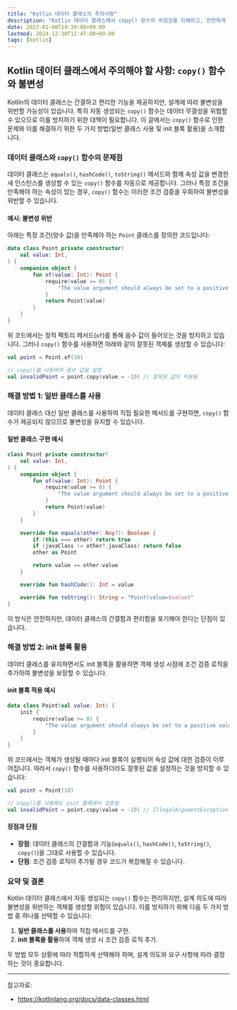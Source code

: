 ```yaml
---
title: "Kotlin 데이터 클래스의 주의사항"
description: "Kotlin 데이터 클래스에서 copy() 함수의 위험성을 이해하고, 안전하게 설계하는 방법을 알아봅니다. 불변성을 유지해야 하는 경우 적합한 대안을 제시합니다."
date: 2023-01-08T14:39:00+09:00
lastmod: 2024-12-30T12:47:00+09:00
tags: [kotlin]
---
```


## Kotlin 데이터 클래스에서 주의해야 할 사항: `copy()` 함수와 불변성

Kotlin의 데이터 클래스는 간결하고 편리한 기능을 제공하지만, 설계에 따라 불변성을 위반할 가능성이 있습니다. 특히 자동 생성되는 `copy()` 함수는 데이터 무결성을 위협할 수 있으므로 이를 방지하기 위한 대책이 필요합니다. 이 글에서는 `copy()` 함수로 인한 문제와 이를 해결하기 위한 두 가지 방법(일반 클래스 사용 및 init 블록 활용)을 소개합니다.

### 데이터 클래스와 `copy()` 함수의 문제점

데이터 클래스는 `equals()`, `hashCode()`, `toString()` 메서드와 함께 속성 값을 변경한 새 인스턴스를 생성할 수 있는 `copy()` 함수를 자동으로 제공합니다. 그러나 특정 조건을 만족해야 하는 속성이 있는 경우, `copy()` 함수는 이러한 조건 검증을 우회하여 불변성을 위반할 수 있습니다.

#### 예시: 불변성 위반

아래는 특정 조건(양수 값)을 만족해야 하는 `Point` 클래스를 정의한 코드입니다:

```kotlin
data class Point private constructor(
    val value: Int,
) {
    companion object {
        fun of(value: Int): Point {
            require(value >= 0) { 
                "The value argument should always be set to a positive value, but the current value is $value" 
            }
            return Point(value)
        }
    }
}
```

위 코드에서는 정적 팩토리 메서드(`of`)를 통해 음수 값이 들어오는 것을 방지하고 있습니다. 그러나 `copy()` 함수를 사용하면 아래와 같이 잘못된 객체를 생성할 수 있습니다:

```kotlin
val point = Point.of(10)

// copy()를 사용하여 음수 값을 설정
val invalidPoint = point.copy(value = -10) // 잘못된 값이 허용됨
```

### 해결 방법 1: 일반 클래스를 사용

데이터 클래스 대신 일반 클래스를 사용하여 직접 필요한 메서드를 구현하면, `copy()` 함수가 제공되지 않으므로 불변성을 유지할 수 있습니다.

#### 일반 클래스 구현 예시

```kotlin
class Point private constructor(
    val value: Int,
) {
    companion object {
        fun of(value: Int): Point {
            require(value >= 0) { 
                "The value argument should always be set to a positive value, but the current value is $value" 
            }
            return Point(value)
        }
    }

    override fun equals(other: Any?): Boolean {
        if (this === other) return true
        if (javaClass != other?.javaClass) return false
        other as Point

        return value == other.value
    }

    override fun hashCode(): Int = value

    override fun toString(): String = "Point(value=$value)"
}
```

이 방식은 안전하지만, 데이터 클래스의 간결함과 편리함을 포기해야 한다는 단점이 있습니다.

### 해결 방법 2: init 블록 활용

데이터 클래스를 유지하면서도 init 블록을 활용하면 객체 생성 시점에 조건 검증 로직을 추가하여 불변성을 보장할 수 있습니다.

#### init 블록 적용 예시

```kotlin
data class Point(val value: Int) {
    init {
        require(value >= 0) { 
            "The value argument should always be set to a positive value, but the current value is $value" 
        }
    }
}
```

위 코드에서는 객체가 생성될 때마다 init 블록이 실행되어 속성 값에 대한 검증이 이루어집니다. 따라서 `copy()` 함수를 사용하더라도 잘못된 값을 설정하는 것을 방지할 수 있습니다:

```kotlin
val point = Point(10)

// copy()를 사용해도 init 블록에서 검증됨
val invalidPoint = point.copy(value = -10) // IllegalArgumentException 발생
```

#### 장점과 단점

- **장점**: 데이터 클래스의 간결함과 기능(`equals()`, `hashCode()`, `toString()`, `copy()`)을 그대로 사용할 수 있습니다.
- **단점**: 조건 검증 로직이 추가될 경우 코드가 복잡해질 수 있습니다.

### 요약 및 결론

Kotlin 데이터 클래스에서 자동 생성되는 `copy()` 함수는 편리하지만, 설계 의도에 따라 불변성을 위반하는 객체를 생성할 위험이 있습니다. 이를 방지하기 위해 다음 두 가지 방법 중 하나를 선택할 수 있습니다:

1. **일반 클래스를 사용**하여 직접 메서드를 구현.
2. **init 블록을 활용**하여 객체 생성 시 조건 검증 로직 추가.

두 방법 모두 상황에 따라 적합하게 선택해야 하며, 설계 의도와 요구 사항에 따라 결정하는 것이 중요합니다.

---
참고자료:
- https://kotlinlang.org/docs/data-classes.html
